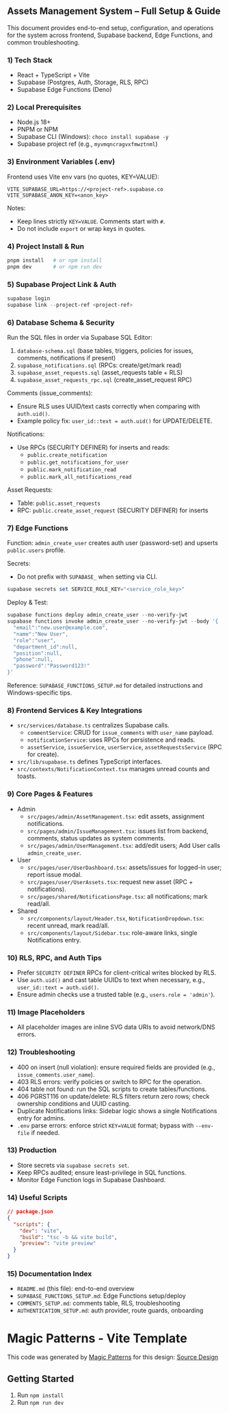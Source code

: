 ## Assets Management System – Full Setup & Guide

This document provides end-to-end setup, configuration, and operations for the system across frontend, Supabase backend, Edge Functions, and common troubleshooting.

### 1) Tech Stack
- React + TypeScript + Vite
- Supabase (Postgres, Auth, Storage, RLS, RPC)
- Supabase Edge Functions (Deno)

### 2) Local Prerequisites
- Node.js 18+
- PNPM or NPM
- Supabase CLI (Windows): `choco install supabase -y`
- Supabase project ref (e.g., `myvmqncragvxfmwztnml`)

### 3) Environment Variables (.env)
Frontend uses Vite env vars (no quotes, KEY=VALUE):
```
VITE_SUPABASE_URL=https://<project-ref>.supabase.co
VITE_SUPABASE_ANON_KEY=<anon_key>
```
Notes:
- Keep lines strictly `KEY=VALUE`. Comments start with `#`.
- Do not include `export` or wrap keys in quotes.

### 4) Project Install & Run
```powershell
pnpm install   # or npm install
pnpm dev       # or npm run dev
```

### 5) Supabase Project Link & Auth
```powershell
supabase login
supabase link --project-ref <project-ref>
```

### 6) Database Schema & Security
Run the SQL files in order via Supabase SQL Editor:
1. `database-schema.sql` (base tables, triggers, policies for issues, comments, notifications if present)
2. `supabase_notifications.sql` (RPCs: create/get/mark read)
3. `supabase_asset_requests.sql` (asset_requests table + RLS)
4. `supabase_asset_requests_rpc.sql` (create_asset_request RPC)

Comments (issue_comments):
- Ensure RLS uses UUID/text casts correctly when comparing with `auth.uid()`.
- Example policy fix: `user_id::text = auth.uid()` for UPDATE/DELETE.

Notifications:
- Use RPCs (SECURITY DEFINER) for inserts and reads:
  - `public.create_notification`
  - `public.get_notifications_for_user`
  - `public.mark_notification_read`
  - `public.mark_all_notifications_read`

Asset Requests:
- Table: `public.asset_requests`
- RPC: `public.create_asset_request` (SECURITY DEFINER) for inserts

### 7) Edge Functions
Function: `admin_create_user` creates auth user (password-set) and upserts `public.users` profile.

Secrets:
- Do not prefix with `SUPABASE_` when setting via CLI.
```powershell
supabase secrets set SERVICE_ROLE_KEY="<service_role_key>"
```

Deploy & Test:
```powershell
supabase functions deploy admin_create_user --no-verify-jwt
supabase functions invoke admin_create_user --no-verify-jwt --body '{
  "email":"new.user@example.com",
  "name":"New User",
  "role":"user",
  "department_id":null,
  "position":null,
  "phone":null,
  "password":"Password123!"
}'
```

Reference: `SUPABASE_FUNCTIONS_SETUP.md` for detailed instructions and Windows-specific tips.

### 8) Frontend Services & Key Integrations
- `src/services/database.ts` centralizes Supabase calls.
  - `commentService`: CRUD for `issue_comments` with `user_name` payload.
  - `notificationService`: uses RPCs for persistence and reads.
  - `assetService`, `issueService`, `userService`, `assetRequestsService` (RPC for create).
- `src/lib/supabase.ts` defines TypeScript interfaces.
- `src/contexts/NotificationContext.tsx` manages unread counts and toasts.

### 9) Core Pages & Features
- Admin
  - `src/pages/admin/AssetManagement.tsx`: edit assets, assignment notifications.
  - `src/pages/admin/IssueManagement.tsx`: issues list from backend, comments, status updates as system comments.
  - `src/pages/admin/UserManagement.tsx`: add/edit users; Add User calls `admin_create_user`.
- User
  - `src/pages/user/UserDashboard.tsx`: assets/issues for logged-in user; report issue modal.
  - `src/pages/user/UserAssets.tsx`: request new asset (RPC + notifications).
  - `src/pages/shared/NotificationsPage.tsx`: all notifications; mark read/all.
- Shared
  - `src/components/layout/Header.tsx`, `NotificationDropdown.tsx`: recent unread, mark read/all.
  - `src/components/layout/Sidebar.tsx`: role-aware links, single Notifications entry.

### 10) RLS, RPC, and Auth Tips
- Prefer `SECURITY DEFINER` RPCs for client-critical writes blocked by RLS.
- Use `auth.uid()` and cast table UUIDs to text when necessary, e.g., `user_id::text = auth.uid()`.
- Ensure admin checks use a trusted table (e.g., `users.role = 'admin'`).

### 11) Image Placeholders
- All placeholder images are inline SVG data URIs to avoid network/DNS errors.

### 12) Troubleshooting
- 400 on insert (null violation): ensure required fields are provided (e.g., `issue_comments.user_name`).
- 403 RLS errors: verify policies or switch to RPC for the operation.
- 404 table not found: run the SQL scripts to create tables/functions.
- 406 PGRST116 on update/delete: RLS filters return zero rows; check ownership conditions and UUID casting.
- Duplicate Notifications links: Sidebar logic shows a single Notifications entry for admins.
- `.env` parse errors: enforce strict `KEY=VALUE` format; bypass with `--env-file` if needed.

### 13) Production
- Store secrets via `supabase secrets set`.
- Keep RPCs audited; ensure least-privilege in SQL functions.
- Monitor Edge Function logs in Supabase Dashboard.

### 14) Useful Scripts
```json
// package.json
{
  "scripts": {
    "dev": "vite",
    "build": "tsc -b && vite build",
    "preview": "vite preview"
  }
}
```

### 15) Documentation Index
- `README.md` (this file): end-to-end overview
- `SUPABASE_FUNCTIONS_SETUP.md`: Edge Functions setup/deploy
- `COMMENTS_SETUP.md`: comments table, RLS, troubleshooting
- `AUTHENTICATION_SETUP.md`: auth provider, route guards, onboarding

# Magic Patterns - Vite Template

This code was generated by [Magic Patterns](https://magicpatterns.com) for this design: [Source Design](https://www.magicpatterns.com/c/in8gsigtgvox4poz5ar6f9)

## Getting Started

1. Run `npm install`
2. Run `npm run dev`
